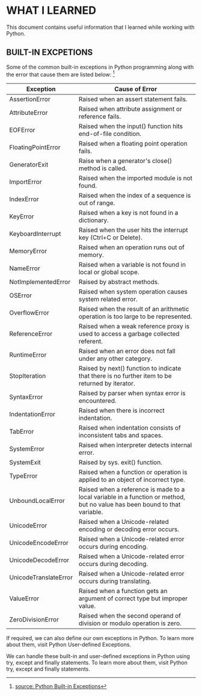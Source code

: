# WHAT I LEARNED

This document contains useful information that I learned while working with Python.

## BUILT-IN EXCPETIONS

Some of the common built-in exceptions in Python programming along with the error that cause them are listed below: [^1]

Exception | Cause of Error |
--- | --- |
AssertionError | Raised when an assert statement fails. |
AttributeError | Raised when attribute assignment or reference fails. |
EOFError | Raised when the input() function hits end-of-file condition. |
FloatingPointError | Raised when a floating point operation fails. |
GeneratorExit | Raise when a generator's close() method is called. |
ImportError | Raised when the imported module is not found. |
IndexError | Raised when the index of a sequence is out of range. |
KeyError | Raised when a key is not found in a dictionary. |
KeyboardInterrupt | Raised when the user hits the interrupt key (Ctrl+C or Delete). |
MemoryError | Raised when an operation runs out of memory. |
NameError | Raised when a variable is not found in local or global scope. |
NotImplementedError | Raised by abstract methods. |
OSError | Raised when system operation causes system related error. |
OverflowError | Raised when the result of an arithmetic operation is too large to be represented. |
ReferenceError | Raised when a weak reference proxy is used to access a garbage collected referent. |
RuntimeError | Raised when an error does not fall under any other category. |
StopIteration | Raised by next() function to indicate that there is no further item to be returned by iterator. |
SyntaxError | Raised by parser when syntax error is encountered. |
IndentationError | Raised when there is incorrect indentation. |
TabError | Raised when indentation consists of inconsistent tabs and spaces. |
SystemError | Raised when interpreter detects internal error. |
SystemExit | Raised by sys. exit() function. |
TypeError | Raised when a function or operation is applied to an object of incorrect type. |
UnboundLocalError | Raised when a reference is made to a local variable in a function or method, but no value has been bound to that variable. |
UnicodeError | Raised when a Unicode-related encoding or decoding error occurs. |
UnicodeEncodeError | Raised when a Unicode-related error occurs during encoding. |
UnicodeDecodeError | Raised when a Unicode-related error occurs during decoding. |
UnicodeTranslateError | Raised when a Unicode-related error occurs during translating. |
ValueError | Raised when a function gets an argument of correct type but improper value. |
ZeroDivisionError | Raised when the second operand of division or modulo operation is zero. |

If required, we can also define our own exceptions in Python. To learn more about them, visit Python User-defined Exceptions.

We can handle these built-in and user-defined exceptions in Python using try, except and finally statements. To learn more about them, visit Python try, except and finally statements.

[^1]: [source: Python Built-in Exceptions](https://www.programiz.com/python-programming/exceptions)
